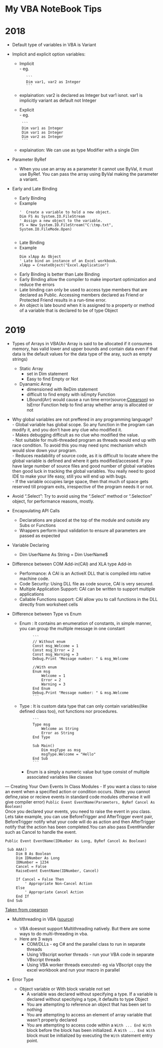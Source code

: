 # My VBA NoteBook Tips

# 2018
- Default type of variables in VBA is Variant
- Implicit and explicit option variables:
     * Implicit\
      - eg. 
      
              ```
              Dim var1, var2 as Integer
              ```        
     - explaination: var2 is declared as Integer but var1 isnot. var1 is implicitly variant as default not Integer
     * Explicit\
      - eg. 
      
            ```
            Dim var1 as Integer
            Dim var1 as Integer
            Dim var2 as Integer
            ```
     - explaination: We can use as type Modifier with a single Dim
- Parameter ByRef
    - When you use an array as a parameter it cannot use ByVal, it must use ByRef. You can pass the array using ByVal making the parameter a variant.

- Early and Late Binding
    -  Early Binding
    -  Example
        ```
        '  Create a variable to hold a new object.
        Dim FS As System.IO.FileStream
        ' Assign a new object to the variable.
        FS = New System.IO.FileStream("C:\tmp.txt", 
        System.IO.FileMode.Open)
    
        ```
    -  Late Binding
    -  Example
        ```
        Dim xlApp As Object
        ' Late bind an instance of an Excel workbook.
        xlApp = CreateObject("Excel.Application")
        
        ```
    - Early Binding is better than Late Binding
    - Early Binding allow the compiler to make important optimization and reduce the errors
    - Late binding can only be used to access type members that are declared as Public. Accessing members declared as Friend or Protected Friend results in a run-time error.
    - An object is late bound when it is assigned to a property or method of a variable that is declared to be of type Object
  
  
# 2019
- Types of Arrays in VBA(An Array is said to be allocated if it consumes memory, has valid lower and upper bounds and contain data even if that data is the default values for the data type of the aray, such as empty strings)
    * Static Array
        - set in Dim statement
        - Easy to find Empty or Not
    * Dyanamic Array
        - dimensioned with ReDim statement
        - difficult to find empty with isEmpty Function
        - LBound(Arr) would cause a run time error(source:[Cpearson](http://www.cpearson.com/excel/isarrayallocated.aspx))
            so IsError Function help to find array whether array is allocated or not
                
- Why global variables are not preffered in any programming language?\
       - Global variable has global scope. So any function in the program can modify it, and you don’t have any clue who       modified it.\
       - Makes debugging difficult as no clue who modified the value.\
       - Not suitable for multi-threaded program as threads would end up with race condition. To avoid this you may need sync mechanism which would slow down your program.\
       - Reduces readability of source code, as it is difficult to locate where the global variable is defined and where it gets modified/accessed. If you have large number of source files and good number of global variables then good luck in tracking the global variables. You really need to good IDE to make your life easy, still you will end up with bugs.\
       - If the variable occupies large space, then that much of space gets reserved till program exits, irrespective of the program needs it or not.
-  Avoid “.Select”: Try to avoid using the “.Select” method or “.Selection” object, for performance reasons, mostly.
- Encapsulating API Calls
    - Declarations are placed at the top of the module and outside any Subs or Functions
    - Wrappers perform input validation to ensure all parameters are passed as expected
       
- Variable Declaring
    - Dim UserName As String = Dim UserName$
        
- Difference between COM Add-in(CAI) and XLA type Add-in
    - Performance: A CAI is an ActiveX DLL that is compiled into native machine code.
    - Code Security: Using DLL file as code source, CAI is very secured.
    - Multiple Application Support: CAI can be written to support multiple applications
    - Callable Functions support: CAI allow you to call functions in the DLL directly from worksheet cells

- Difference between Type vs Enum
    - Enum : It contains an enumeration of constants, in simple manner, you can group the multiple message in one constant
    
                ```
                // Without enum
                Const msg_Welcome = 1
                Const msg_Error = 2
                Const msg_Warning = 3
                Debug.Print "Message number: " & msg_Welcome

                //With enum
                Enum msg
                    Welcome = 1
                    Error = 2
                    Warning = 3
                End Enum
                Debug.Print "Message number: " & msg.Welcome
                ```
    - Type  : It is custom data type that can only contain variables(like defined class too), not functions nor procedures.         
                
                ```
                Type msg
                    Welcome as String
                    Error as String
                End Type
                
                Sub Main()
                    Dim msgType as msg
                    msgType.Welcome = "Hello"
                End Sub
                ```
        - Enum is a simply a numeric value but type consist of multiple associated variables like classes 
    
― Creating Your Own Events In Class Modules
    - If you want a class to raise an event when a specified action or condition occurs. (Note: you cannot define,raise or recieve events in standard code modules otherwise it will give compiler error)
    `Public Event EventName(Parameters, ByRef Cancel As Boolean)`\
   Once you declared your events, you need to raise the event in you class.\
   Lets take example, you can use BeforeTrigger and AfterTrigger event pair, BeforeTrigger notify what your code will do as action and then AfterTrigger notify that the action has been completed.You can also pass EventHandler such as Cancel to handle the event.
   ```
   Public Event EventName(IDNumber As Long, ByRef Cancel As Boolean)

    Sub AAA()
        Dim B As Boolean
        Dim IDNumber As Long
        IDNumber = 1234
        Cancel = False
        RaiseEvent EventName(IDNumber, Cancel)

        If Cancel = False Then
            ' Appropriate Non-Cancel Action
        Else
            ' Appropriate Cancel Action
        End If
    End Sub

   ```
   [Taken from cpearson](http://www.cpearson.com/excel/Events.aspx)

- Multithreading in VBA ([source]( http://analystcave.com/excel-multithreading-vba-vs-vbscript-vs-c-net/))
    - VBA doesnot support Multithreading natively. But there are some ways to do multi-threading in vba.
    - Here are 3 ways
        - COM/DLLs - eg C# and the parallel class to run in separate threads
        - Using VBscript worker threads - run your VBA code in separate VBscript threads
        - Using VBA worker threads executed- eg via VBscript copy the excel workbook and run your macro in parallel
   
    
- Error Type
    * Object variable or With block variable not set
       - A variable was declared without specifying a type. If a variable is declared without specitying a type, it defaults to type Object
       - You are attempting to reference an object that has been set to nothing
       - You are attempting to access an element of array variable that wasn't properly declared
       - You are attempting to access code within a ` With ... End With ` block before the block has been initialized.
        A `With ... End With ` block must be initialized by executing the `With` statement entry point.